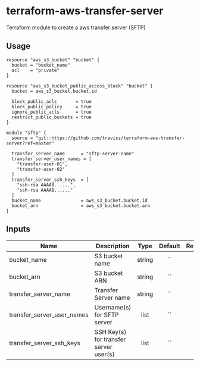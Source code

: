 # terraform-aws-transfer-server

Terraform module to create a aws transfer server (SFTP)

## Usage

```hcl
resource "aws_s3_bucket" "bucket" {
  bucket = "bucket_name"
  acl    = "private"
}

resource "aws_s3_bucket_public_access_block" "bucket" {
  bucket = aws_s3_bucket.bucket.id

  block_public_acls       = true
  block_public_policy     = true
  ignore_public_acls      = true
  restrict_public_buckets = true
}

module "sftp" {
  source = "git::https://github.com/travisz/terraform-aws-transfer-server?ref=master"

  transfer_server_name      = "sftp-server-name"
  transfer_server_user_names = [
    "transfer-user-01",
    "transfer-user-02"
  ]
  transfer_server_ssh_keys  = [
    "ssh-rsa AAAAB......",
    "ssh-rsa AAAAB......"
  ]
  bucket_name               = aws_s3_bucket.bucket.id
  bucket_arn                = aws_s3_bucket.bucket.arn
}
```

## Inputs

| Name | Description | Type | Default | Required |
|------|-------------|:----:|:-------:|:--------:|
| bucket_name | S3 bucket name | string | `` | yes |
| bucket_arn | S3 bucket ARN | string | `` | yes |
| transfer_server_name | Transfer Server name | string | `` | yes |
| transfer_server_user_names | Username(s) for SFTP server | list | `` | yes |
| transfer_server_ssh_keys | SSH Key(s) for transfer server user(s) | list | `` | yes |
